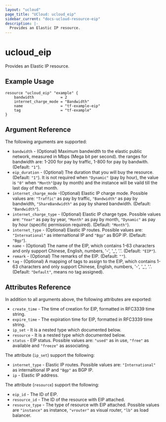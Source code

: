 ```yaml
---
layout: "ucloud"
page_title: "UCloud: ucloud_eip"
sidebar_current: "docs-ucloud-resource-eip"
description: |-
  Provides an Elastic IP resource.
---
```


# ucloud_eip

Provides an Elastic IP resource.

## Example Usage

```hcl
resource "ucloud_eip" "example" {
    bandwidth            = 2
    internet_charge_mode = "Bandwidth"
    name                 = "tf-example-eip"
    tag                  = "tf-example"
}
```

## Argument Reference

The following arguments are supported:

* `bandwidth` - (Optional) Maximum bandwidth to the elastic public network, measured in Mbps (Mega bit per second). the ranges for bandwidth are: 1-200 for pay by traffic, 1-800 for pay by bandwith. (Default: `"1"`).
* `eip_duration` - (Optional) The duration that you will buy the resource. (Default: `"1"`). It is not required when `"Dynamic"` (pay by hour), the value is `"0"` when `"Month"`(pay by month) and the instance will be vaild till the last day of that month.
* `internet_charge_mode` -(Optional) Elastic IP charge mode. Possible values are: `"Traffic"` as pay by traffic, `"Bandwidth"` as pay by bandwidth, `"ShareBandwidth"` as pay by shared bandwidth. (Default: `"Bandwidth"`).
* `internet_charge_type` - (Optional) Elastic IP charge type. Possible values are: `"Year"` as pay by year, `"Month"` as pay by month, `"Dynamic"` as pay by hour (specific permission required). (Default: `"Month"`).
* `internet_type` - (Optional) Elastic IP routes. Possible values are: `"International"` as internaltional IP and `"Bgp"` as BGP IP. (Default: `"Bgp"`).
* `name` - (Optional) The name of the EIP, which contains 1-63 characters and only support Chinese, English, numbers, '-', '_', '.'. (Default: `"EIP"`).
* `remark` - (Optional) The remarks of the EIP. (Default: `""`).
* `tag` - (Optional) A mapping of tags to assign to the EIP, which contains 1-63 characters and only support Chinese, English, numbers, '-', '_', '.'. (Default: `"Default"`, means no tag assigned). 

## Attributes Reference

In addition to all arguments above, the following attributes are exported:

* `create_time` - The time of creation for EIP, formatted in RFC3339 time string.
* `expire_time` - The expiration time for EIP, formatted in RFC3339 time string.
* `ip_set` - It is a nested type which documented below.
* `resource` - It is a nested type which documented below.
* `status` - EIP status. Possible values are: `"used"` as in use, `"free"` as available and `"freeze"` as associating.

The attribute (`ip_set`) support the following:

* `internet_type` - Elastic IP routes. Possible values are: `"International"` as internaltional IP and `"Bgp"` as BGP IP.
* `ip` - Elastic IP address.

The attribute (`resource`) support the following:

* `eip_id` - The ID of EIP.
* `resource_id` - The ID of the resource with EIP attached.
* `resource_type` - The type of resource with EIP attached. Possible values are `"instance"` as instance, `"vrouter"` as visual router, `"lb"` as load balancer.

